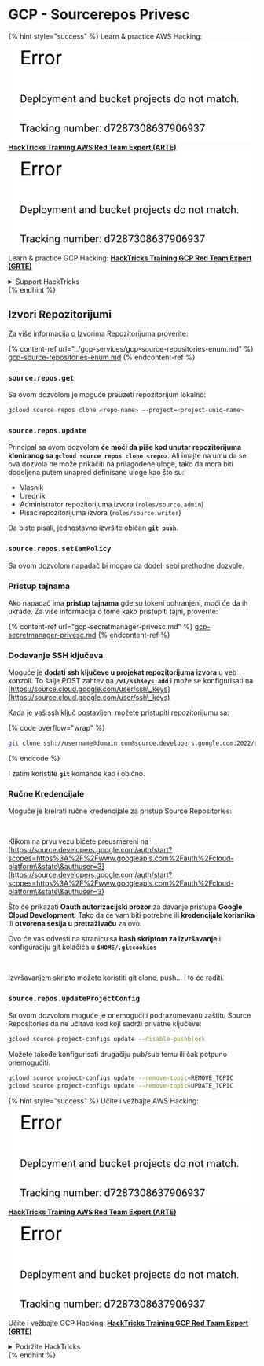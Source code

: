 # GCP - Sourcerepos Privesc

{% hint style="success" %}
Learn & practice AWS Hacking:<img src="../../../.gitbook/assets/image (1) (1).png" alt="" data-size="line">[**HackTricks Training AWS Red Team Expert (ARTE)**](https://training.hacktricks.xyz/courses/arte)<img src="../../../.gitbook/assets/image (1) (1).png" alt="" data-size="line">\
Learn & practice GCP Hacking: <img src="../../../.gitbook/assets/image (2).png" alt="" data-size="line">[**HackTricks Training GCP Red Team Expert (GRTE)**<img src="../../../.gitbook/assets/image (2).png" alt="" data-size="line">](https://training.hacktricks.xyz/courses/grte)

<details>

<summary>Support HackTricks</summary>

* Check the [**subscription plans**](https://github.com/sponsors/carlospolop)!
* **Join the** 💬 [**Discord group**](https://discord.gg/hRep4RUj7f) or the [**telegram group**](https://t.me/peass) or **follow** us on **Twitter** 🐦 [**@hacktricks\_live**](https://twitter.com/hacktricks\_live)**.**
* **Share hacking tricks by submitting PRs to the** [**HackTricks**](https://github.com/carlospolop/hacktricks) and [**HackTricks Cloud**](https://github.com/carlospolop/hacktricks-cloud) github repos.

</details>
{% endhint %}

## Izvori Repozitorijumi

Za više informacija o Izvorima Repozitorijuma proverite:

{% content-ref url="../gcp-services/gcp-source-repositories-enum.md" %}
[gcp-source-repositories-enum.md](../gcp-services/gcp-source-repositories-enum.md)
{% endcontent-ref %}

### `source.repos.get`

Sa ovom dozvolom je moguće preuzeti repozitorijum lokalno:
```bash
gcloud source repos clone <repo-name> --project=<project-uniq-name>
```
### `source.repos.update`

Principal sa ovom dozvolom **će moći da piše kod unutar repozitorijuma kloniranog sa `gcloud source repos clone <repo>`**. Ali imajte na umu da se ova dozvola ne može prikačiti na prilagođene uloge, tako da mora biti dodeljena putem unapred definisane uloge kao što su:

* Vlasnik
* Urednik
* Administrator repozitorijuma izvora (`roles/source.admin`)
* Pisac repozitorijuma izvora (`roles/source.writer`)

Da biste pisali, jednostavno izvršite običan **`git push`**.

### `source.repos.setIamPolicy`

Sa ovom dozvolom napadač bi mogao da dodeli sebi prethodne dozvole.

### Pristup tajnama

Ako napadač ima **pristup tajnama** gde su tokeni pohranjeni, moći će da ih ukrade. Za više informacija o tome kako pristupiti tajni, proverite:

{% content-ref url="gcp-secretmanager-privesc.md" %}
[gcp-secretmanager-privesc.md](gcp-secretmanager-privesc.md)
{% endcontent-ref %}

### Dodavanje SSH ključeva

Moguće je **dodati ssh ključeve u projekat repozitorijuma izvora** u veb konzoli. To šalje POST zahtev na **`/v1/sshKeys:add`** i može se konfigurisati na [https://source.cloud.google.com/user/ssh\_keys](https://source.cloud.google.com/user/ssh\_keys)

Kada je vaš ssh ključ postavljen, možete pristupiti repozitorijumu sa:

{% code overflow="wrap" %}
```bash
git clone ssh://username@domain.com@source.developers.google.com:2022/p/<proj-name>/r/<repo-name>
```
{% endcode %}

I zatim koristite **`git`** komande kao i obično.

### Ručne Kredencijale

Moguće je kreirati ručne kredencijale za pristup Source Repositories:

<figure><img src="../../../.gitbook/assets/image (324).png" alt=""><figcaption></figcaption></figure>

Klikom na prvu vezu bićete preusmereni na [https://source.developers.google.com/auth/start?scopes=https%3A%2F%2Fwww.googleapis.com%2Fauth%2Fcloud-platform\&state\&authuser=3](https://source.developers.google.com/auth/start?scopes=https%3A%2F%2Fwww.googleapis.com%2Fauth%2Fcloud-platform\&state\&authuser=3)

Što će prikazati **Oauth autorizacijski prozor** za davanje pristupa **Google Cloud Development**. Tako da će vam biti potrebne ili **kredencijale korisnika** ili **otvorena sesija u pretraživaču** za ovo.

Ovo će vas odvesti na stranicu sa **bash skriptom za izvršavanje** i konfiguraciju git kolačića u **`$HOME/.gitcookies`**

<figure><img src="../../../.gitbook/assets/image (323).png" alt=""><figcaption></figcaption></figure>

Izvršavanjem skripte možete koristiti git clone, push... i to će raditi.

### `source.repos.updateProjectConfig`

Sa ovom dozvolom moguće je onemogućiti podrazumevanu zaštitu Source Repositories da ne učitava kod koji sadrži privatne ključeve:
```bash
gcloud source project-configs update --disable-pushblock
```
Možete takođe konfigurisati drugačiju pub/sub temu ili čak potpuno onemogućiti:
```bash
gcloud source project-configs update --remove-topic=REMOVE_TOPIC
gcloud source project-configs update --remove-topic=UPDATE_TOPIC
```
{% hint style="success" %}
Učite i vežbajte AWS Hacking:<img src="../../../.gitbook/assets/image (1) (1).png" alt="" data-size="line">[**HackTricks Training AWS Red Team Expert (ARTE)**](https://training.hacktricks.xyz/courses/arte)<img src="../../../.gitbook/assets/image (1) (1).png" alt="" data-size="line">\
Učite i vežbajte GCP Hacking: <img src="../../../.gitbook/assets/image (2).png" alt="" data-size="line">[**HackTricks Training GCP Red Team Expert (GRTE)**<img src="../../../.gitbook/assets/image (2).png" alt="" data-size="line">](https://training.hacktricks.xyz/courses/grte)

<details>

<summary>Podržite HackTricks</summary>

* Proverite [**planove pretplate**](https://github.com/sponsors/carlospolop)!
* **Pridružite se** 💬 [**Discord grupi**](https://discord.gg/hRep4RUj7f) ili [**telegram grupi**](https://t.me/peass) ili **pratite** nas na **Twitteru** 🐦 [**@hacktricks\_live**](https://twitter.com/hacktricks\_live)**.**
* **Podelite hakerske trikove slanjem PR-ova na** [**HackTricks**](https://github.com/carlospolop/hacktricks) i [**HackTricks Cloud**](https://github.com/carlospolop/hacktricks-cloud) github repozitorijume.

</details>
{% endhint %}
